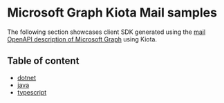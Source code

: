 # Microsoft Graph Kiota Mail samples

The following section showcases client SDK generated using the [mail OpenAPI description of Microsoft Graph](https://github.com/microsoftgraph/msgraph-sdk-powershell/blob/dev/openApiDocs/v1.0/Mail.yml) using Kiota.

## Table of content

- [dotnet](./dotnet)
- [java](./java)
- [typescript](./typescript)
